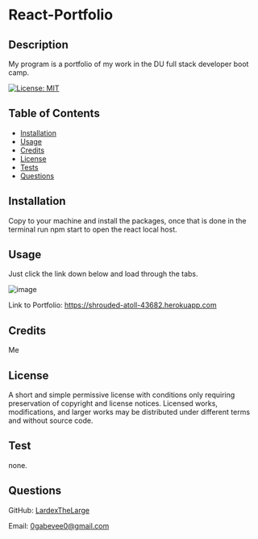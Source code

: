 # React-Portfolio

## Description

My program is a portfolio of my work in the DU full stack developer boot camp.

[![License: MIT](https://img.shields.io/badge/License-MIT-yellow.svg)](https://opensource.org/licenses/MIT)

## Table of Contents

- [Installation](#installation)
- [Usage](#usage)
- [Credits](#credits)
- [License](#license)
- [Tests](#test)
- [Questions](#questions)

## Installation

Copy to your machine and install the packages, once that is done in the terminal run npm start to open the react local host.

## Usage

Just click the link down below and load through the tabs.

![image](https://user-images.githubusercontent.com/100447639/194800108-1a3e39d8-721c-4b31-aaab-db74e7128e0f.png)

Link to Portfolio: https://shrouded-atoll-43682.herokuapp.com

## Credits

Me

## License

A short and simple permissive license with conditions only requiring preservation of copyright and license notices. Licensed works, modifications, and larger works may be distributed under different terms and without source code.

## Test

none.

## Questions

GitHub: [LardexTheLarge](https://github.com/LardexTheLarge)

Email: 0gabevee0@gmail.com
